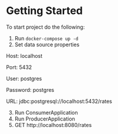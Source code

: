 # Getting Started

To start project do the following:
1. Run `docker-compose up -d`
2. Set data source properties

Host: localhost

Port: 5432

User: postgres

Password: postgres

URL: jdbc:postgresql://localhost:5432/rates

3. Run ConsumerApplication
4. Run ProducerApplication
5. GET http://localhost:8080/rates
